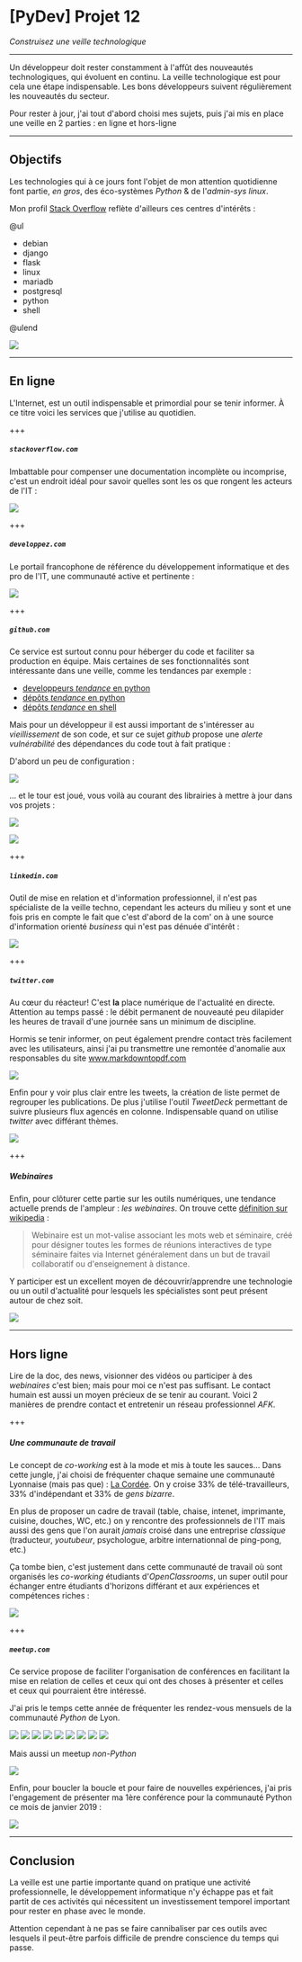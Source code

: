 # [PyDev] Projet 12

_Construisez une veille technologique_

---

Un développeur doit rester constamment à l'affût des nouveautés technologiques, qui évoluent en continu. La veille technologique est pour cela une étape indispensable. Les bons développeurs suivent régulièrement les nouveautés du secteur.

Pour rester à jour, j'ai tout d'abord choisi mes sujets, puis j'ai mis en place une veille en 2 parties : en ligne et hors-ligne

---

## Objectifs

Les technologies qui à ce jours font l'objet de mon attention quotidienne font partie, _en gros_, des éco-systèmes _Python_ & de l'_admin-sys linux_.

Mon profil [Stack Overflow][so] reflète d'ailleurs ces centres d'intérêts :

@ul

* debian
* django
* flask
* linux
* mariadb
* postgresql
* python
* shell

@ulend

![](img/so-week.png)

---

## En ligne

L'Internet, est un outil indispensable et primordial pour se tenir informer. À ce titre voici les services que j'utilise au quotidien.

+++

##### `stackoverflow.com`

Imbattable pour compenser une documentation incomplète ou incomprise, c'est un endroit idéal pour savoir quelles sont les os que rongent les acteurs de l'IT :

![](img/so-hot.png)

+++

##### `developpez.com`

Le portail francophone de référence du développement informatique et des pro de l'IT, une communauté active et pertinente :

![](img/dvp-mail.png)

+++

##### `github.com`

Ce service est surtout connu pour héberger du code et faciliter sa production en équipe. Mais certaines de ses fonctionnalités sont intéressante dans une veille, comme les tendances par exemple :

* [developpeurs _tendance_ en python](github-trending-dev-py.jpg)
* [dépôts _tendance_ en python](github-trending-repo-py.jpg)
* [dépôts _tendance_ en shell](github-trending-repo-shell.jpg)

Mais pour un développeur il est aussi important de s'intéresser au _vieillissement_ de son code, et sur ce sujet _github_ propose une _alerte vulnérabilité_ des dépendances du code tout à fait pratique :

D'abord un peu de configuration :

![](img/github-vulnerability-conf.png)

… et le tour est joué, vous voilà au courant des librairies à mettre à jour dans vos projets :

![](img/github-vulnerability-mail.png)

![](img/github-vulnerability-web.png)

+++

##### `linkedin.com`

Outil de mise en relation et d'information professionnel, il n'est pas spécialiste de la veille techno, cependant les acteurs du milieu y sont et une fois pris en compte le fait que c'est d'abord de la com' on à une source d'information orienté _business_ qui n'est pas dénuée d'intérêt :

![](img/linkedin-atlassian.png)

+++

##### `twitter.com`

Au cœur du réacteur! C'est **la** place numérique de l'actualité en directe. Attention au temps passé : le débit permanent de nouveauté peu dilapider les heures de travail d'une journée sans un minimum de discipline.

Hormis se tenir informer, on peut également prendre contact très facilement avec les utilisateurs, ainsi j'ai pu transmettre une remontée d'anomalie aux responsables du site www.markdowntopdf.com

![](img/tweet-hinge.jpg)

Enfin pour y voir plus clair entre les tweets, la création de liste permet de regrouper les publications. De plus j'utilise l'outil _TweetDeck_ permettant de suivre plusieurs flux agencés en colonne. Indispensable quand on utilise _twitter_ avec différant thèmes.

![](img/tweet-news-list.png)

+++

##### Webinaires

Enfin, pour clôturer cette partie sur les outils numériques, une tendance actuelle prends de l'ampleur : _les webinaires_. On trouve cette [définition sur wikipedia][wikiwebinaire] :

> Webinaire est un mot-valise associant les mots web et séminaire, créé pour désigner toutes les formes de réunions interactives de type séminaire faites via Internet généralement dans un but de travail collaboratif ou d'enseignement à distance.

Y participer est un excellent moyen de découvrir/apprendre une technologie ou un outil d'actualité pour lesquels les spécialistes sont peut présent autour de chez soit.

![](img/webinaire-docker.png)

---

## Hors ligne

Lire de la doc, des news, visionner des vidéos ou participer à des _webinaires_ c'est bien; mais pour moi ce n'est pas suffisant. Le contact humain est aussi un moyen précieux de se tenir au courant. Voici 2 manières de prendre contact et entretenir un réseau professionnel _AFK_.

+++

##### Une communaute de travail

Le concept de _co-working_ est à la mode et mis à toute les sauces… Dans cette jungle, j'ai choisi de fréquenter chaque semaine une communauté Lyonnaise (mais pas que) : [La Cordée][cordee]. On y croise 33% de télé-travailleurs, 33% d'indépendant et 33% de _gens bizarre_.

En plus de proposer un cadre de travail (table, chaise, intenet, imprimante, cuisine, douches, WC, etc.) on y rencontre des professionnels de l'IT mais aussi des gens que l'on aurait _jamais_ croisé dans une entreprise _classique_ (traducteur, _youtubeur_, psychologue, arbitre internationnal de ping-pong, etc.)

Ça tombe bien, c'est justement dans cette communauté de travail où sont organisés les _co-working_ étudiants d'_OpenClassrooms_, un super outil pour échanger entre étudiants d'horizons différant et aux expériences et compétences riches :

![](img/oc-wp.jpg)

+++

##### `meetup.com`

Ce service propose de faciliter l'organisation de conférences en facilitant la mise en relation de celles et ceux qui ont des choses à présenter et celles et ceux qui pourraient être intéressé.

J'ai pris le temps cette année de fréquenter les rendez-vous mensuels de la communauté _Python_ de Lyon.

![](img/meetup-py.png)
![](img/meetup-py-1.png)
![](img/meetup-py-2.png)
![](img/meetup-py-3.png)
![](img/meetup-py-4.png)
![](img/meetup-py-5.png)
![](img/meetup-py-6.png)
![](img/meetup-py-7.png)
![](img/meetup-py-8.png)

Mais aussi un meetup _non-Python_

![](img/meetup-abbeal.png)

Enfin, pour boucler la boucle et pour faire de nouvelles expériences, j'ai pris l'engagement de présenter ma 1ère conférence pour la communauté Python ce mois de janvier 2019 :

![](img/meetup.jpg)

---

## Conclusion

La veille est une partie importante quand on pratique une activité professionnelle, le développement informatique n'y échappe pas et fait partit de ces activités qui nécessitent un investissement temporel important pour rester en phase avec le monde.

Attention cependant à ne pas se faire cannibaliser par ces outils avec lesquels il peut-être parfois difficile de prendre conscience du temps qui passe.


[so]: https://stackoverflow.com/users/6709630/freezed
[cordee]: https://www.la-cordee.net/
[wikiwebinaire]: https://fr.wikipedia.org/wiki/Webinaire
[meetupall]: meetup-py-all.png
